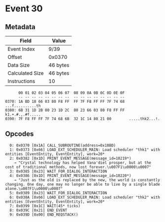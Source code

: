 # Event 30

## Metadata

| Field           | Value    |
|-----------------|----------|
| Event Index     | 9/39     |
| Offset          | 0x0370   |
| Data Size       | 46 bytes |
| Calculated Size | 46 bytes |
| Instructions    | 10       |

```
      00 01 02 03 04 05 06 07  08 09 0A 0B 0C 0D 0E 0F
      -- -- -- -- -- -- -- --  -- -- -- -- -- -- -- --
0370: 1A BD 18 66 03 80 F8 FF  FF 7F F8 FF FF 7F 74 68  ...f..........th
0380: 6B 31 1D 2B 80 23 1D 2C  80 23 66 03 80 F8 FF FF  k1.+.#.,.#f.....
0390: 7F F8 FF FF 7F 74 68 6B  32 1C 14 80 21 00        .....thk2...!.  
```

## Opcodes

```
  0: 0x0370 [0x1A] CALL_SUBROUTINE(address=0x18BD)
  1: 0x0373 [0x66] LOAD_EXT_SCHEDULER_MAIN: Load scheduler "thk1" with entities [EventEntity, EventEntity], work=20*
  2: 0x0382 [0x1D] PRINT_EVENT_MESSAGE(message_id=10219*)
    → "Crystal technology has helped Vana'diel prosper, but at the cost of traditional methods, now lost forever.\u007F1\u0000\u0007"
  3: 0x0385 [0x23] WAIT_FOR_DIALOG_INTERACTION
  4: 0x0386 [0x1D] PRINT_EVENT_MESSAGE(message_id=10220*)
    → "Just as the old is replaced by the new, the world is constantly changing. One day, one may no longer be able to live by a single blade alone.\u007F1\u0000\u0007"
  5: 0x0389 [0x23] WAIT_FOR_DIALOG_INTERACTION
  6: 0x038A [0x66] LOAD_EXT_SCHEDULER_MAIN: Load scheduler "thk2" with entities [EventEntity, EventEntity], work=20*
  7: 0x0399 [0x1C] WAIT(45* ticks)
  8: 0x039C [0x21] END_EVENT
  9: 0x039D [0x00] END_REQSTACK()
```
